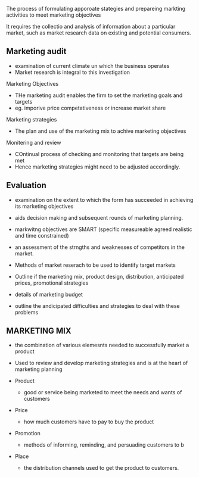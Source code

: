 The process of formulating apporoate stategies and prepareing markting activities to meet marketing objectives

It requires the collectio and analysis of information about a particular market, such as market research data on existing and potential consumers.



## Marketing audit
 - examination of current climate un which the business operates
 - Market research is integral to this investigation

Marketing Objectives
 - THe marketing audit enables the firm to set the marketing goals and targets
 - eg. imporive price competativeness or increase market share

Marketing strategies
 - The plan and use of the marketing mix to achive marketing objectives

Monitering and review
 - COntinual process of checking and monitoring that targets are being met
 - Hence marketing strategies might need to be adjusted accordingly.


## Evaluation
 - examination on the extent to which the form has succeeded in achieving its marketing objectives
 - aids decision making and subsequent rounds of marketing planning. 


 - markwitng objectives are SMART (specific measureable agreed realistic and time constrained)
 -  an assessment of the strngths and weaknesses of competitors in the market.
 - Methods of market reserach to be used to identify target markets
 - Outline if the marketing mix, product design, distribution, anticipated prices, promotional strategies
 - details of marketing budget
 - outline the andicipated difficulties and strategies to deal with these problems



## MARKETING MIX
 - the combination of various elemesnts needed to successfully market a product
 - Used to review and develop marketing strategies and is at the heart of marketing planning

 - Product
	 - good or service being marketed to meet the needs and wants of customers
 - Price 
	 - how much customers have to pay to buy the product
 - Promotion
	 - methods of informing, reminding, and persuading customers to b 
 - Place
	 - the distribution channels used to get the product to customers.